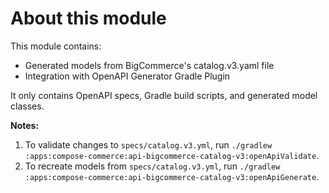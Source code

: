 # About this module
This module contains:
- Generated models from BigCommerce's catalog.v3.yaml file
- Integration with OpenAPI Generator Gradle Plugin

It only contains OpenAPI specs, Gradle build scripts, and generated model classes.
  
**Notes:**
1. To validate changes to `specs/catalog.v3.yml`, run `./gradlew :apps:compose-commerce:api-bigcommerce-catalog-v3:openApiValidate`.  
1. To recreate models from `specs/catalog.v3.yml`, run `./gradlew :apps:compose-commerce:api-bigcommerce-catalog-v3:openApiGenerate`.